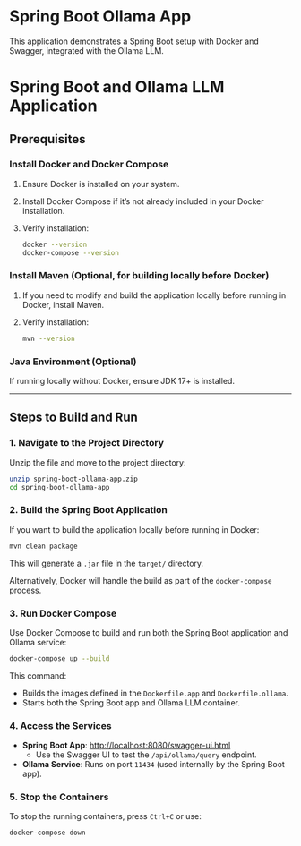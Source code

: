 # Spring Boot Ollama App

This application demonstrates a Spring Boot setup with Docker and Swagger, integrated with the Ollama LLM.

# Spring Boot and Ollama LLM Application

## Prerequisites

### Install Docker and Docker Compose

1. Ensure Docker is installed on your system.
2. Install Docker Compose if it’s not already included in your Docker installation.
3. Verify installation:

   ```bash
   docker --version
   docker-compose --version
   ```

### Install Maven (Optional, for building locally before Docker)

1. If you need to modify and build the application locally before running in Docker, install Maven.
2. Verify installation:

   ```bash
   mvn --version
   ```

### Java Environment (Optional)

If running locally without Docker, ensure JDK 17+ is installed.

---

## Steps to Build and Run

### 1. Navigate to the Project Directory

Unzip the file and move to the project directory:

```bash
unzip spring-boot-ollama-app.zip
cd spring-boot-ollama-app
```

### 2. Build the Spring Boot Application

If you want to build the application locally before running in Docker:

```bash
mvn clean package
```

This will generate a `.jar` file in the `target/` directory.

Alternatively, Docker will handle the build as part of the `docker-compose` process.

### 3. Run Docker Compose

Use Docker Compose to build and run both the Spring Boot application and Ollama service:

```bash
docker-compose up --build
```

This command:

- Builds the images defined in the `Dockerfile.app` and `Dockerfile.ollama`.
- Starts both the Spring Boot app and Ollama LLM container.

### 4. Access the Services

- **Spring Boot App**: [http://localhost:8080/swagger-ui.html](http://localhost:8080/swagger-ui.html)
  - Use the Swagger UI to test the `/api/ollama/query` endpoint.
- **Ollama Service**: Runs on port `11434` (used internally by the Spring Boot app).

### 5. Stop the Containers

To stop the running containers, press `Ctrl+C` or use:

```bash
docker-compose down

